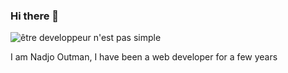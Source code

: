 ### Hi there 👋
<img src="https://vidi.no/wp-content/uploads/2020/07/utvikler.gif" alt="être developpeur n'est pas simple">
<p>
I am Nadjo Outman, I have been a web developer for a few years
</p>


<!--
**oute572/oute572** is a ✨ _special_ ✨ repository because its `README.md` (this file) appears on your GitHub profile.



- 🔭 I’m currently working on ...
- 🌱 I’m currently learning ...
- 👯 I’m looking to collaborate on ...
- 🤔 I’m looking for help with ...
- 💬 Ask me about ...
- 📫 How to reach me: ...
- 😄 Pronouns: ...
- ⚡ Fun fact: ...
-->
